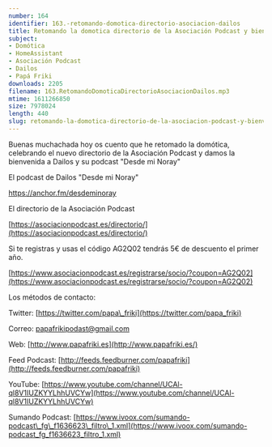 ```yaml
---
number: 164
identifier: 163.-retomando-domotica-directorio-asociacion-dailos
title: Retomando la domotica directorio de la Asociación Podcast y bienvenida a Dailos
subject:
- Domótica
- HomeAssistant
- Asociación Podcast
- Dailos
- Papá Friki
downloads: 2205
filename: 163.RetomandoDomoticaDirectorioAsociacionDailos.mp3
mtime: 1611266850
size: 7978024
length: 440
slug: retomando-la-domotica-directorio-de-la-asociacion-podcast-y-bienvenida-a-dailos
---
```

Buenas muchachada hoy os cuento que he retomado la domótica, celebrando el nuevo directorio de la Asociación Podcast y damos la bienvenida a Dailos y su podcast "Desde mi Noray"

El podcast de Dailos "Desde mi Noray"

https://anchor.fm/desdeminoray

El directorio de la Asociación Podcast

[https://asociacionpodcast.es/directorio/](https://asociacionpodcast.es/directorio/)

Si te registras y usas el código AG2Q02 tendrás 5€ de descuento el primer año.

[https://www.asociacionpodcast.es/registrarse/socio/?coupon=AG2Q02](https://www.asociacionpodcast.es/registrarse/socio/?coupon=AG2Q02)

Los métodos de contacto:  

Twitter: [https://twitter.com/papa\_friki](https://twitter.com/papa_friki)

Correo: [papafrikipodast@gmail.com](https://archive.org/details/papafrikipodast@gmail.com)

Web: [http://www.papafriki.es](http://www.papafriki.es/)

Feed Podcast: [http://feeds.feedburner.com/papafriki](http://feeds.feedburner.com/papafriki)

YouTube: [https://www.youtube.com/channel/UCAl-ql8V1IUZKYYLhhUVCYw](https://www.youtube.com/channel/UCAl-ql8V1IUZKYYLhhUVCYw)  

Sumando Podcast: [https://www.ivoox.com/sumando-podcast\_fg\_f1636623\_filtro\_1.xml](https://www.ivoox.com/sumando-podcast_fg_f1636623_filtro_1.xml)